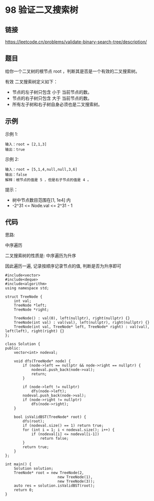 # 98 验证二叉搜索树
## 链接
https://leetcode.cn/problems/validate-binary-search-tree/description/

## 题目 
给你一个二叉树的根节点 root ，判断其是否是一个有效的二叉搜索树。

有效 二叉搜索树定义如下：

- 节点的左子树只包含 小于 当前节点的数。
- 节点的右子树只包含 大于 当前节点的数。
- 所有左子树和右子树自身必须也是二叉搜索树。

## 示例
示例 1:
```
输入：root = [2,1,3]
输出：true
```
示例 2:
```
输入：root = [5,1,4,null,null,3,6]
输出：false
解释：根节点的值是 5 ，但是右子节点的值是 4 。
```

提示：

- 树中节点数目范围在[1, 1e4] 内
- -2^31 <= Node.val <= 2^31 - 1

## 代码
思路:

中序遍历

二叉搜索树的性质是: 中序遍历为升序

因此遍历一遍, 记录按顺序记录节点的值, 判断是否为升序即可

```
#include<vector>
#include<deque>
#include<algorithm>
using namespace std;

struct TreeNode {
	int val;
	TreeNode *left;
	TreeNode *right;
	
	TreeNode() : val(0), left(nullptr), right(nullptr) {}
	TreeNode(int val) : val(val), left(nullptr), right(nullptr) {}
	TreeNode(int val, TreeNode* left, TreeNode* right) : val(val), left(left), right(right) {}
};
	
class Solution {
public:
	vector<int> nodeval;
	
	void dfs(TreeNode* node) {
		if (node->left == nullptr && node->right == nullptr) {
			nodeval.push_back(node->val);
			return;
		}
		
		if (node->left != nullptr)
			dfs(node->left);
		nodeval.push_back(node->val);
		if (node->right != nullptr)
			dfs(node->right);
	}
	
    bool isValidBST(TreeNode* root) {
		dfs(root);
		if (nodeval.size() == 1) return true;
		for (int i = 1; i < nodeval.size(); i++) {
			if (nodeval[i] <= nodeval[i-1])
				return false;
		}
		return true;
    }
};

int main() {
	Solution solution;
	TreeNode* root = new TreeNode(2,
						new TreeNode(1),
						new TreeNode(3));
	auto res = solution.isValidBST(root);
	return 0;
}
```
